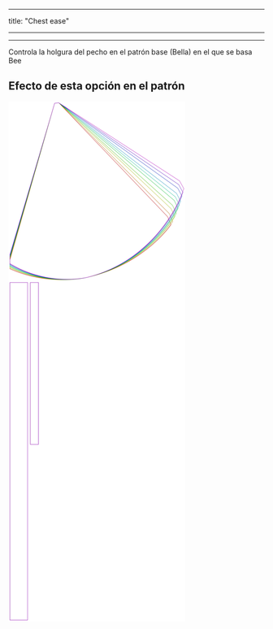 - - -
title: "Chest ease"
- - -

---

Controla la holgura del pecho en el patrón base (Bella) en el que se basa Bee

## Efecto de esta opción en el patrón

![Esta imagen muestra el efecto de esta opción superponiendo varias variantes que tienen un valor diferente para esta opción](bee_chestease_sample.svg "Efecto de esta opción en el patrón")
